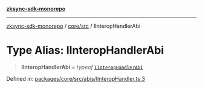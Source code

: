 [**zksync-sdk-monorepo**](../../../README.md)

---

[zksync-sdk-monorepo](../../../README.md) / [core/src](../README.md) / IInteropHandlerAbi

# Type Alias: IInteropHandlerAbi

> **IInteropHandlerAbi** = _typeof_ [`IInteropHandlerAbi`](../variables/IInteropHandlerAbi.md)

Defined in: [packages/core/src/abis/IInteropHandler.ts:3](https://github.com/dutterbutter/zksync-sdk/blob/128d557933eb10f01edd78c0b3392137ca480daf/packages/core/src/abis/IInteropHandler.ts#L3)
